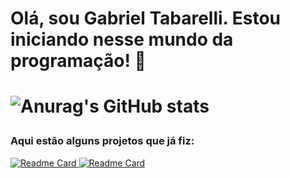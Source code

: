 <h1>Olá, sou Gabriel Tabarelli. Estou iniciando nesse mundo da programação! 👋<h1>

![Anurag's GitHub stats](https://github-readme-stats.vercel.app/api?username=gabriel-tabarelli&theme=dracula&show_icons=true)


<h3>Aqui estão alguns projetos que já fiz:</h3>

[![Readme Card](https://github-readme-stats.vercel.app/api/pin/?username=gabriel-tabarelli&repo=gerador-de-cores&theme=dracula)  ![Readme Card](https://github-readme-stats.vercel.app/api/pin/?username=gabriel-tabarelli&repo=TestesUnitarios-JUnit5&theme=dracula)](https://github.com/anuraghazra/github-readme-stats)

